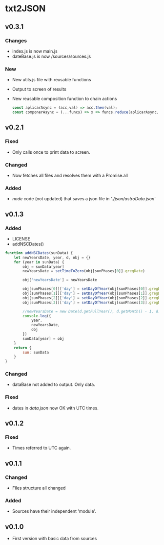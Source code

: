 # txt2JSON

## v0.3.1

### Changes

 - index.js is now main.js
 - dateBase.js is now /sources/sources.js

### New

 - New utils.js file with reusable functions
 - Output to screen of results
 - New reusable composition function to chain actions

    ``` js
    const aplicarAsync = (acc,val) => acc.then(val);
    const componerAsync = (...funcs) => x => funcs.reduce(aplicarAsync, Promise.resolve(x));
    ```

## v0.2.1

### Fixed
 - Only calls once to print data to screen.

### Changed

 - Now fetches all files and resolves them with a Promise.all

### Added

 - _node_ code (not updated) that saves a json file in '_./json/astroData.json_'

## v0.1.3

 ### Added

  + LICENSE
  + addNSCDates()

``` js
function addNSCDates(sunData) {
    let newYearsDate, year, d, obj = {}
    for (year in sunData) {
        obj = sunData[year]
        newYearsDate = setTimeToZero(obj[sunPhases[0]].gregDate)

        obj['newYearsDate'] = newYearsDate

        obj[sunPhases[0]]['day'] = setDayOfYear(obj[sunPhases[0]].gregDate, newYearsDate)
        obj[sunPhases[1]]['day'] = setDayOfYear(obj[sunPhases[1]].gregDate, newYearsDate)
        obj[sunPhases[2]]['day'] = setDayOfYear(obj[sunPhases[2]].gregDate, newYearsDate)
        obj[sunPhases[3]]['day'] = setDayOfYear(obj[sunPhases[3]].gregDate, newYearsDate)

        //newYearsDate = new Date(d.getFullYear(), d.getMonth() - 1, d.getDate())
        console.log({
            year,
            newYearsDate,
            obj
        })
        sunData[year] = obj
    }
    return {
        sun: sunData
    }
}
```

 ### Changed

  + dataBase not added to output. Only data.

 ### Fixed

  + dates in _data.json_ now OK with UTC times.

## v0.1.2

 ### Fixed

  + Times referred to UTC again.

## v0.1.1

 ### Changed

  + Files structure all changed

 ### Added

  + Sources have their independent 'module'.

## v0.1.0

 - First version with basic data from sources
